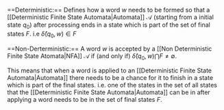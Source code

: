  ==Deterministic:==
 Defines how a word $w$ needs to be formed so that  a [[Deterministic Finite State Automata|Automata]] $\mathcal{A}$ (starting from a initial state $q_0$) after processing ends in a state which is part of the set of final states $F$. 
i.e $\hat{\delta}(q_0,w) \in F$

==Non-Derterministic:==
A word $w$ is accepted by a [[Non Deterministic Finite State Atomata|NFA]] $\mathcal{A}$ if (and only if) $\hat{\delta}(q_0,w) \bigcap F \neq \emptyset$. 

This means that when a word is applied to an [[Deterministic Finite State Automata|Automata]] there needs to be a chance for it to finish in a state which is part of the final states. i.e. one of the states in the set of all states that the [[Deterministic Finite State Automata|Automata]] can be in after applying a word needs to be in the set of final states $F$.